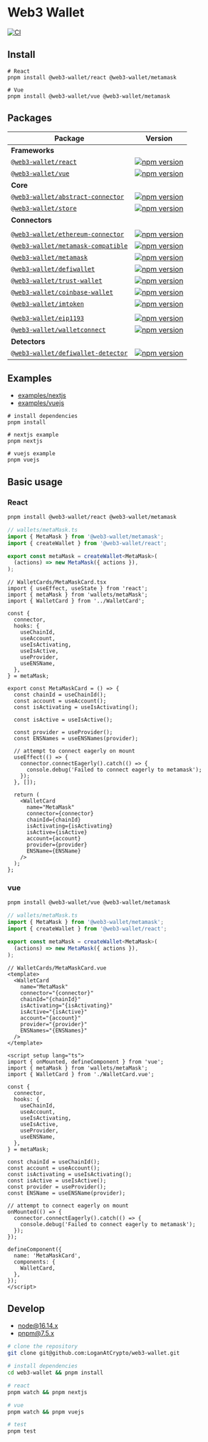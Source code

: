 # Web3 Wallet

[![CI](https://github.com/LoganAtCrypto/web3-wallet/actions/workflows/ci.yml/badge.svg)](https://github.com/LoganAtCrypto/web3-wallet/actions/workflows/ci.yml)

## Install

```
# React
pnpm install @web3-wallet/react @web3-wallet/metamask

# Vue
pnpm install @web3-wallet/vue @web3-wallet/metamask
```

## Packages

| Package                                                              | Version                                                                                                                                        |
| -------------------------------------------------------------------- | ---------------------------------------------------------------------------------------------------------------------------------------------- |
| **Frameworks**                                                       |                                                                                                                                                |
| [`@web3-wallet/react`](packages/react)                               | [![npm version](https://badge.fury.io/js/@web3-wallet%2Freact.svg)](https://badge.fury.io/js/@web3-wallet%2Freact)                             |
| [`@web3-wallet/vue`](packages/vue)                                   | [![npm version](https://badge.fury.io/js/@web3-wallet%2Fvue.svg)](https://badge.fury.io/js/@web3-wallet%2Fvue)                                 |
| **Core**                                                             |                                                                                                                                                |
| [`@web3-wallet/abstract-connector`](packages/types)                  | [![npm version](https://badge.fury.io/js/@web3-wallet%2Ftypes.svg)](https://badge.fury.io/js/@web3-wallet%2Ftypes)                             |
| [`@web3-wallet/store`](packages/store)                               | [![npm version](https://badge.fury.io/js/@web3-wallet%2Fstore.svg)](https://badge.fury.io/js/@web3-wallet%2Fstore)                             |
| **Connectors**                                                       |                                                                                                                                                |
|                                                                      |                                                                                                                                                |
| [`@web3-wallet/ethereum-connector`](connectors/ethereum-connector)   | [![npm version](https://badge.fury.io/js/@web3-wallet%2Fethereum-connector.svg)](https://badge.fury.io/js/@web3-wallet%2Fethereum-connector)   |
| [`@web3-wallet/metamask-compatible`](connectors/metamask-compatible) | [![npm version](https://badge.fury.io/js/@web3-wallet%2Fmetamask-compatible.svg)](https://badge.fury.io/js/@web3-wallet%2Fmetamask-compatible) |
| [`@web3-wallet/metamask`](connectors/metamask)                       | [![npm version](https://badge.fury.io/js/@web3-wallet%2Fmetamask.svg)](https://badge.fury.io/js/@web3-wallet%2Fdefiwallet)                     |
| [`@web3-wallet/defiwallet`](connectors/defiwallet)                   | [![npm version](https://badge.fury.io/js/@web3-wallet%2Ftrust-wallet.svg)](https://badge.fury.io/js/@web3-wallet%2Fmetamask)                   |
| [`@web3-wallet/trust-wallet`](connectors/trust-wallet)               | [![npm version](https://badge.fury.io/js/@web3-wallet%2Fdefiwallet.svg)](https://badge.fury.io/js/@web3-wallet%2Ftrust-wallet)                 |
| [`@web3-wallet/coinbase-wallet`](connectors/coinbase-wallet)         | [![npm version](https://badge.fury.io/js/@web3-wallet%2Fcoinbase-wallet.svg)](https://badge.fury.io/js/@web3-wallet%2Fcoinbase-wallet)         |
| [`@web3-wallet/imtoken`](connectors/imtoken)                         | [![npm version](https://badge.fury.io/js/@web3-wallet%2Fimtoken.svg)](https://badge.fury.io/js/@web3-wallet%2Fimtoken)                         |
|                                                                      |                                                                                                                                                |
| [`@web3-wallet/eip1193`](connectors/eip1193)                         | [![npm version](https://badge.fury.io/js/@web3-wallet%2Feip1193.svg)](https://badge.fury.io/js/@web3-wallet%2Feip1193)                         |
| [`@web3-wallet/walletconnect`](connectors/walletconnect)             | [![npm version](https://badge.fury.io/js/@web3-wallet%2Fwalletconnect.svg)](https://badge.fury.io/js/@web3-wallet%2Fwalletconnect)             |
| **Detectors**                                                        |                                                                                                                                                |
| [`@web3-wallet/defiwallet-detector`](detector/defiwallet-detector)   | [![npm version](https://badge.fury.io/js/@web3-wallet%2Fdefiwallet-detector.svg)](https://badge.fury.io/js/@web3-wallet%2Fdefiwallet-detector) |

## Examples

- [examples/nextjs](examples/nextjs)
- [examples/vuejs](examples/vuejs)

```base
# install dependencies
pnpm install

# nextjs example
pnpm nextjs

# vuejs example
pnpm vuejs
```

## Basic usage

### React

```bash
pnpm install @web3-wallet/react @web3-wallet/metamask
```

```typescript
// wallets/metaMask.ts
import { MetaMask } from '@web3-wallet/metamask';
import { createWallet } from '@web3-wallet/react';

export const metaMask = createWallet<MetaMask>(
  (actions) => new MetaMask({ actions }),
);
```

```tsx
// WalletCards/MetaMaskCard.tsx
import { useEffect, useState } from 'react';
import { metaMask } from 'wallets/metaMask';
import { WalletCard } from '../WalletCard';

const {
  connector,
  hooks: {
    useChainId,
    useAccount,
    useIsActivating,
    useIsActive,
    useProvider,
    useENSName,
  },
} = metaMask;

export const MetaMaskCard = () => {
  const chainId = useChainId();
  const account = useAccount();
  const isActivating = useIsActivating();

  const isActive = useIsActive();

  const provider = useProvider();
  const ENSNames = useENSNames(provider);

  // attempt to connect eagerly on mount
  useEffect(() => {
    connector.connectEagerly().catch(() => {
      console.debug('Failed to connect eagerly to metamask');
    });
  }, []);

  return (
    <WalletCard
      name="MetaMask"
      connector={connector}
      chainId={chainId}
      isActivating={isActivating}
      isActive={isActive}
      account={account}
      provider={provider}
      ENSName={ENSName}
    />
  );
};
```

### vue

```bash
pnpm install @web3-wallet/vue @web3-wallet/metamask
```

```typescript
// wallets/metaMask.ts
import { MetaMask } from '@web3-wallet/metamask';
import { createWallet } from '@web3-wallet/react';

export const metaMask = createWallet<MetaMask>(
  (actions) => new MetaMask({ actions }),
);
```

```vue
// WalletCards/MetaMaskCard.vue
<template>
  <WalletCard
    name="MetaMask"
    connector="{connector}"
    chainId="{chainId}"
    isActivating="{isActivating}"
    isActive="{isActive}"
    account="{account}"
    provider="{provider}"
    ENSNames="{ENSNames}"
  />
</template>

<script setup lang="ts">
import { onMounted, defineComponent } from 'vue';
import { metaMask } from 'wallets/metaMask';
import { WalletCard } from './WalletCard.vue';

const {
  connector,
  hooks: {
    useChainId,
    useAccount,
    useIsActivating,
    useIsActive,
    useProvider,
    useENSName,
  },
} = metaMask;

const chainId = useChainId();
const account = useAccount();
const isActivating = useIsActivating();
const isActive = useIsActive();
const provider = useProvider();
const ENSName = useENSName(provider);

// attempt to connect eagerly on mount
onMounted(() => {
  connector.connectEagerly().catch(() => {
    console.debug('Failed to connect eagerly to metamask');
  });
});

defineComponent({
  name: 'MetaMaskCard',
  components: {
    WalletCard,
  },
});
</script>
```

## Develop

- node@16.14.x
- pnpm@7.5.x

```bash
# clone the repository
git clone git@github.com:LoganAtCrypto/web3-wallet.git

# install dependencies
cd web3-wallet && pnpm install

# react
pnpm watch && pnpm nextjs

# vue
pnpm watch && pnpm vuejs

# test
pnpm test
```
